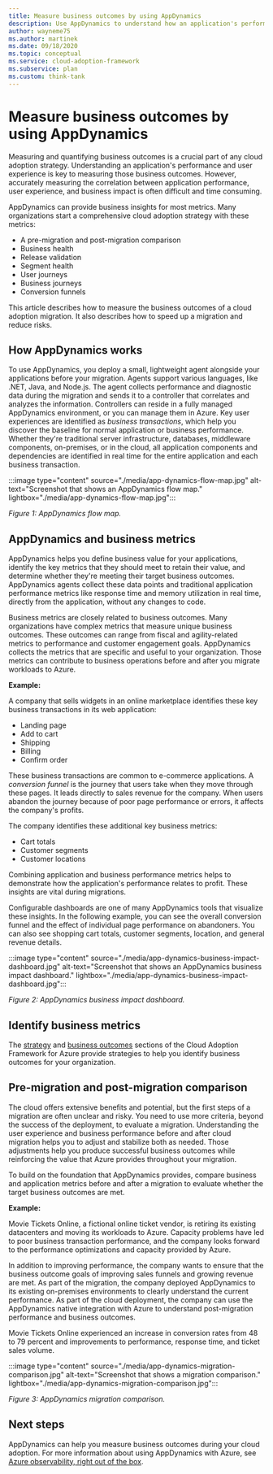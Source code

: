 ```yaml
---
title: Measure business outcomes by using AppDynamics
description: Use AppDynamics to understand how an application's performance and user experience affect business outcomes.
author: wayneme75
ms.author: martinek
ms.date: 09/18/2020
ms.topic: conceptual
ms.service: cloud-adoption-framework
ms.subservice: plan
ms.custom: think-tank
---
```


# Measure business outcomes by using AppDynamics

Measuring and quantifying business outcomes is a crucial part of any cloud adoption strategy. Understanding an application's performance and user experience is key to measuring those business outcomes. However, accurately measuring the correlation between application performance, user experience, and business impact is often difficult and time consuming.

AppDynamics can provide business insights for most metrics. Many organizations start a comprehensive cloud adoption strategy with these metrics:

- A pre-migration and post-migration comparison
- Business health
- Release validation
- Segment health
- User journeys
- Business journeys
- Conversion funnels

This article describes how to measure the business outcomes of a cloud adoption migration. It also describes how to speed up a migration and reduce risks.

## How AppDynamics works

To use AppDynamics, you deploy a small, lightweight agent alongside your applications before your migration. Agents support various languages, like .NET, Java, and Node.js. The agent collects performance and diagnostic data during the migration and sends it to a controller that correlates and analyzes the information. Controllers can reside in a fully managed AppDynamics environment, or you can manage them in Azure. Key user experiences are identified as *business transactions*, which help you discover the baseline for normal application or business performance. Whether they're traditional server infrastructure, databases, middleware components, on-premises, or in the cloud, all application components and dependencies are identified in real time for the entire application and each business transaction.

:::image type="content" source="./media/app-dynamics-flow-map.jpg" alt-text="Screenshot that shows an AppDynamics flow map." lightbox="./media/app-dynamics-flow-map.jpg":::

*Figure 1: AppDynamics flow map.*

## AppDynamics and business metrics

AppDynamics helps you define business value for your applications, identify the key metrics that they should meet to retain their value, and determine whether they're meeting their target business outcomes. AppDynamics agents collect these data points and traditional application performance metrics like response time and memory utilization in real time, directly from the application, without any changes to code.

Business metrics are closely related to business outcomes. Many organizations have complex metrics that measure unique business outcomes. These outcomes can range from fiscal and agility-related metrics to performance and customer engagement goals. AppDynamics collects the metrics that are specific and useful to your organization. Those metrics can contribute to business operations before and after you migrate workloads to Azure.

**Example:**

A company that sells widgets in an online marketplace identifies these key business transactions in its web application:

- Landing page
- Add to cart
- Shipping
- Billing
- Confirm order

These business transactions are common to e-commerce applications. A *conversion funnel* is the journey that users take when they move through these pages. It leads directly to sales revenue for the company. When users abandon the journey because of poor page performance or errors, it affects the company's profits.

The company identifies these additional key business metrics:

- Cart totals
- Customer segments
- Customer locations

Combining application and business performance metrics helps to demonstrate how the application's performance relates to profit. These insights are vital during migrations.

Configurable dashboards are one of many AppDynamics tools that visualize these insights. In the following example, you can see the overall conversion funnel and the effect of individual page performance on abandoners. You can also see shopping cart totals, customer segments, location, and general revenue details.

:::image type="content" source="./media/app-dynamics-business-impact-dashboard.jpg" alt-text="Screenshot that shows an AppDynamics business impact dashboard." lightbox="./media/app-dynamics-business-impact-dashboard.jpg":::

*Figure 2: AppDynamics business impact dashboard.*

## Identify business metrics

The [strategy](../strategy/index.md) and [business outcomes](../strategy/business-outcomes/index.md) sections of the Cloud Adoption Framework for Azure provide strategies to help you identify business outcomes for your organization.

## Pre-migration and post-migration comparison

The cloud offers extensive benefits and potential, but the first steps of a migration are often unclear and risky. You need to use more criteria, beyond the success of the deployment, to evaluate a migration. Understanding the user experience and business performance before and after cloud migration helps you to adjust and stabilize both as needed. Those adjustments help you produce successful business outcomes while reinforcing the value that Azure provides throughout your migration.

To build on the foundation that AppDynamics provides, compare business and application metrics before and after a migration to evaluate whether the target business outcomes are met.

**Example:**

Movie Tickets Online, a fictional online ticket vendor, is retiring its existing datacenters and moving its workloads to Azure. Capacity problems have led to poor business transaction performance, and the company looks forward to the performance optimizations and capacity provided by Azure.

In addition to improving performance, the company wants to ensure that the business outcome goals of improving sales funnels and growing revenue are met. As part of the migration, the company deployed AppDynamics to its existing on-premises environments to clearly understand the current performance. As part of the cloud deployment, the company can use the AppDynamics native integration with Azure to understand post-migration performance and business outcomes.

Movie Tickets Online experienced an increase in conversion rates from 48 to 79 percent and improvements to performance, response time, and ticket sales volume.

:::image type="content" source="./media/app-dynamics-migration-comparison.jpg" alt-text="Screenshot that shows a migration comparison." lightbox="./media/app-dynamics-migration-comparison.jpg":::

*Figure 3: AppDynamics migration comparison.*

## Next steps

AppDynamics can help you measure business outcomes during your cloud adoption. For more information about using AppDynamics with Azure, see [Azure observability, right out of the box](https://www.appdynamics.com/solutions/azure-monitoring).
